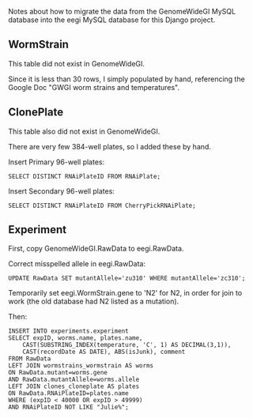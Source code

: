 Notes about how to migrate the data from the GenomeWideGI MySQL database into
the eegi MySQL database for this Django project.


WormStrain
---------------
This table did not exist in GenomeWideGI.

Since it is less than 30 rows, I simply populated by hand,
referencing the Google Doc "GWGI worm strains and temperatures".


ClonePlate
---------------
This table also did not exist in GenomeWideGI.

There are very few 384-well plates, so I added these by hand.

Insert Primary 96-well plates:

    SELECT DISTINCT RNAiPlateID FROM RNAiPlate;

Insert Secondary 96-well plates:

    SELECT DISTINCT RNAiPlateID FROM CherryPickRNAiPlate;


Experiment
---------------
First, copy GenomeWideGI.RawData to eegi.RawData.

Correct misspelled allele in eegi.RawData:

    UPDATE RawData SET mutantAllele='zu310' WHERE mutantAllele='zc310';

Temporarily set eegi.WormStrain.gene to 'N2' for N2, in order for join to work
(the old database had N2 listed as a mutation).

Then:

    INSERT INTO experiments.experiment
    SELECT expID, worms.name, plates.name,
        CAST(SUBSTRING_INDEX(temperature, 'C', 1) AS DECIMAL(3,1)),
        CAST(recordDate AS DATE), ABS(isJunk), comment
    FROM RawData
    LEFT JOIN wormstrains_wormstrain AS worms
    ON RawData.mutant=worms.gene
    AND RawData.mutantAllele=worms.allele
    LEFT JOIN clones_cloneplate AS plates
    ON RawData.RNAiPlateID=plates.name
    WHERE (expID < 40000 OR expID > 49999)
    AND RNAiPlateID NOT LIKE "Julie%";
